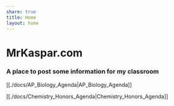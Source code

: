 ```yaml
---
share: true
title: Home
layout: home
---
```


# MrKaspar.com

### A place to post some information for my classroom

[[./docs/AP_Biology_Agenda|AP_Biology_Agenda]]

[[./docs/Chemistry_Honors_Agenda|Chemistry_Honors_Agenda]]